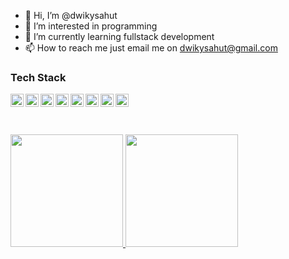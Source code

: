 - 👋 Hi, I’m @dwikysahut
- 👀 I’m interested in programming
- 🌱 I’m currently learning fullstack development
- 📫 How to reach me just email me on dwikysahut@gmail.com

### Tech Stack
  <a href="#"><img align="left" alt="JavaScript" title="JavaScript" width="21px" src="https://upload.wikimedia.org/wikipedia/commons/9/99/Unofficial_JavaScript_logo_2.svg" /></a>
  <a href="https://nodejs.org/"><img align="left" alt="NodeJS" title="NodeJS" width="21px" src="https://upload.wikimedia.org/wikipedia/commons/d/d9/Node.js_logo.svg" /></a>
  <a href="https://reactjs.org/"><img align="left" alt="React" title="React" width="21px" src="https://cdn.worldvectorlogo.com/logos/react-2.svg" /></a>
    <a href="https://reactnative.dev/"><img align="left" alt="React Native" title="React Native" width="21px" src="https://upload.wikimedia.org/wikipedia/commons/a/a7/React-icon.svg" /></a>
  <a href="https://hapi.dev/"><img align="left" alt="Hapi" title="Hapi (NodeJS HTTP Framework)" width="21px" src="https://avatars.githubusercontent.com/u/3774533?s=200&v=4" /></a>
    <a href="https://expressjs.com/"><img align="left" alt="Express" title="Express (NodeJS HTTP Framework)" width="21px" src="https://upload.wikimedia.org/wikipedia/commons/6/64/Expressjs.png" /></a>
  <a href="https://nextjs.org/"><img align="left" alt="Next" title="Next (React SSR Framework)" width="21px" src="https://iconape.com/wp-content/files/gm/82643/svg/next-js.svg" /></a>
   <a href="https://redux.js.org/"><img align="left" alt="Redux" title="Redux JS" width="21px" src="https://raw.githubusercontent.com/reduxjs/redux/master/logo/logo.png" /></a>
  <br>
  <br>
  <br>
  
<!---
dwikysahut/dwikysahut is a ✨ special ✨ repository because its `README.md` (this file) appears on your GitHub profile.
You can click the Preview link to take a look at your changes.
--->
<p align="left">
<a href="https://github.com/dwikysahut">
  <img height="180em" src="https://github-readme-stats-eight-theta.vercel.app/api?username=dwikysahut&show_icons=true&theme=algolia&include_all_commits=true&count_private=true"/>
  <img height="180em" src="https://github-readme-stats-eight-theta.vercel.app/api/top-langs/?username=dwikysahut&layout=compact&langs_count=8&theme=algolia"/>
</a>
</p>
